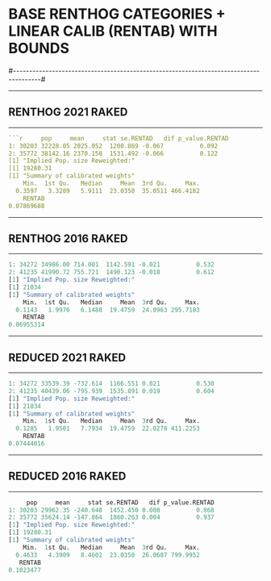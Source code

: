 
# BASE RENTHOG CATEGORIES + LINEAR CALIB (RENTAB) WITH BOUNDS




#--------------------------------------------------------------------------------------#

---
## RENTHOG 2021 RAKED
---
```r
```r     pop     mean     stat se.RENTAD   dif p_value.RENTAD
1: 30203 32228.05 2025.052  1200.869 -0.067          0.092    
2: 35772 38142.16 2370.158  1531.492 -0.066          0.122    
[1] "Implied Pop. size Reweighted:"
[1] 19280.31
[1] "Summary of calibrated weights"
    Min.  1st Qu.   Median     Mean  3rd Qu.     Max.
  0.3597   3.3289   5.9111  23.0350  35.0511 466.4182
    RENTAB
0.07869688
```


---
## RENTHOG 2016 RAKED
---
```r     pop     mean     stat se.RENTAD   dif p_value.RENTAD
1: 34272 34986.00 714.001  1142.591 -0.021          0.532     
2: 41235 41990.72 755.721  1490.123 -0.018          0.612     
[1] "Implied Pop. size Reweighted:"
[1] 21034
[1] "Summary of calibrated weights"
    Min.  1st Qu.   Median     Mean  3rd Qu.     Max.
  0.1143   1.9976   6.1488  19.4759  24.0963 295.7183
    RENTAB 
0.06955314
```

---

## REDUCED 2021 RAKED

---

```r     pop     mean     stat se.RENTAD   dif p_value.RENTAD
1: 34272 33539.39 -732.614  1166.551 0.021          0.530     
2: 41235 40439.06 -795.939  1535.891 0.019          0.604     
[1] "Implied Pop. size Reweighted:"
[1] 21034
[1] "Summary of calibrated weights"
    Min.  1st Qu.   Median     Mean  3rd Qu.     Max.
  0.1285   1.9501   7.7934  19.4759  22.0278 411.2253
    RENTAB 
0.07444016
```



---

## REDUCED 2016 RAKED

---

```r
     pop     mean     stat se.RENTAD   dif p_value.RENTAD
1: 30203 29962.35 -240.648  1452.450 0.008          0.868     
2: 35772 35624.14 -147.864  1860.263 0.004          0.937     
[1] "Implied Pop. size Reweighted:"
[1] 19280.31
[1] "Summary of calibrated weights"
    Min.  1st Qu.   Median     Mean  3rd Qu.     Max.
  0.4633   4.3909   8.4602  23.0350  26.0687 799.9952
   RENTAB 
0.1023477
```

